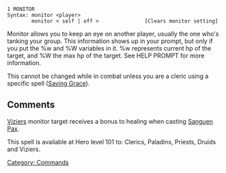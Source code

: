     1 MONITOR
    Syntax: monitor <player>
            monitor < self | off >               [Clears monitor setting]

Monitor allows you to keep an eye on another player, usually the one
who's tanking your group. This information shows up in your prompt, but
only if you put the %w and %W variables in it. %w represents current hp
of the target, and %W the max hp of the target. See HELP PROMPT for more
information.

This cannot be changed while in combat unless you are a cleric using a
specific spell ([Saving Grace](Saving_Grace "wikilink")).

## Comments

[Viziers](:Category:Viziers "wikilink") monitor target receives a bonus
to healing when casting [Sanguen Pax](Sanguen_Pax "wikilink").

This spell is available at Hero level 101 to: Clerics, Paladins,
Priests, Druids and Viziers.

[Category: Commands](Category:_Commands "wikilink")
